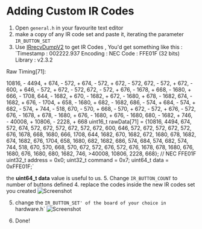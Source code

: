 # Adding Custom IR Codes

1. Open `general.h` in your favourite text editor
2. make a copy of any IR code set and paste it, iterating the parameter `IR_BUTTON_SET`
3. Use [IRrecvDumpV2](https://github.com/markszabo/IRremoteESP8266/tree/master/examples/IRrecvDumpV2) to get IR Codes , You'd get something like this :
`Timestamp : 002222.937
Encoding : NEC
Code : FFE01F (32 bits)
Library : v2.3.2

Raw Timing[71]:

10816, - 4494, + 674, - 572, + 674, - 572, + 672, - 572,
672, - 572, + 672, - 600, + 646, - 572, + 672, - 572,
672, - 572, + 676, - 1678, + 668, - 1680, + 666, - 1708,
644, - 1682, + 670, - 1682, + 672, - 1680, + 678, - 1682,
674, - 1682, + 676, - 1704, + 658, - 1680, + 682, - 1682,
686, - 574, + 684, - 574, + 682, - 574, + 744, - 518,
670, - 570, + 668, - 570, + 672, - 572, + 676, - 572,
676, - 1678, + 678, - 1680, + 676, - 1680, + 676, - 1680,
680, - 1682, + 746, - 40008, + 10806, - 2228, + 668
uint16_t rawData[71] = {10816, 4494, 674, 572, 674, 572, 672, 572, 672, 572, 672, 600, 646, 572, 672, 572, 672, 572, 676, 1678, 668, 1680, 666, 1708, 644, 1682, 670, 1682, 672, 1680, 678, 1682, 674, 1682, 676, 1704, 658, 1680, 682, 1682, 686, 574, 684, 574, 682, 574, 744, 518, 670, 570, 668, 570, 672, 572, 676, 572, 676, 1678, 678, 1680, 676, 1680, 676, 1680, 680, 1682, 746, >40008, 10806, 2228, 668}; // NEC FFE01F
uint32_t address = 0x0;
uint32_t command = 0x7;
uint64_t data = 0xFFE01F;`

the **uint64_t data** value is useful to us. 
5. Change `IR_BUTTON_COUNT` to number of buttons defined
4. replace the codes inside the new IR codes set you created 
![Screenshot](https://thumb.ibb.co/kfC0B7/Screenshot_from_2018_05_02_13_49_28.png)

5. change the `IR_BUTTON_SET' of the board of your choice in `hardware.h` 
![Screenshot](https://thumb.ibb.co/mJCdyn/Screenshot_from_2018_05_02_13_49_59.png)

6. Done! 

